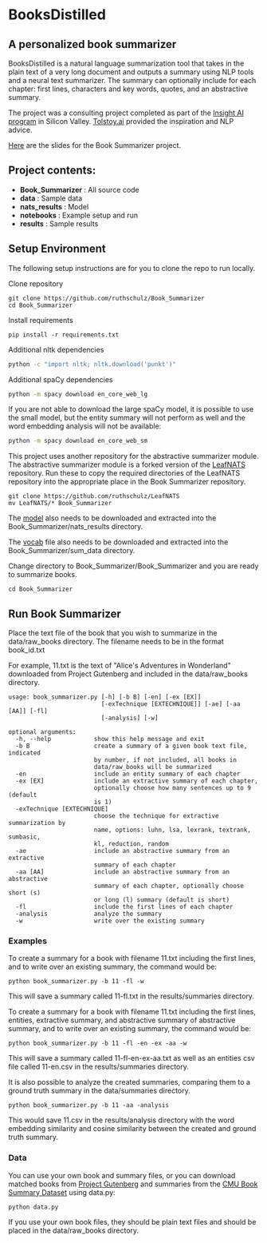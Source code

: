 # BooksDistilled

## A personalized book summarizer

BooksDistilled is a natural language summarization tool that takes in the plain text of a very long document and outputs a summary using NLP tools and a neural text summarizer. The summary can optionally include for each chapter: first lines, characters and key words, quotes, and an abstractive summary.

The project was a consulting project completed as part of the [Insight AI program](https://www.insightdata.ai/) in Silicon Valley.
[Tolstoy.ai](https://tolstoy.ai/) provided the inspiration and NLP advice.

[Here](http://bit.ly/BookSummarizerSlides) are the slides for the Book Summarizer project.

## Project contents:
- **Book_Summarizer** : All source code
- **data** : Sample data 
- **nats_results** : Model
- **notebooks** : Example setup and run
- **results** : Sample results 

## Setup Environment

The following setup instructions are for you to clone the repo to run locally.

Clone repository
```
git clone https://github.com/ruthschulz/Book_Summarizer
cd Book_Summarizer
```

Install requirements
```
pip install -r requirements.txt
```


Additional nltk dependencies
```bash
python -c "import nltk; nltk.download('punkt')"

```

Additional spaCy dependencies
```bash
python -m spacy download en_core_web_lg

```

If you are not able to download the large spaCy model, it is possible to use the small model, but the entity summary will not perform as well and the word embedding analysis will not be available:
```bash
python -m spacy download en_core_web_sm

```

This project uses another repository for the abstractive summarizer module.
The abstractive summarizer module is a forked version of the [LeafNATS](https://github.com/ruthschulz/LeafNATS) repository.
Run these to copy the required directories of the LeafNATS repository into the appropriate place in the Book Summarizer repository.
```
git clone https://github.com/ruthschulz/LeafNATS
mv LeafNATS/* Book_Summarizer
```

The [model](https://drive.google.com/file/d/1EuLYK3k-U65xMtazqYskt6A97ZLe2a-n/view?usp=sharing) also needs to be downloaded and extracted into the Book_Summarizer/nats_results directory.

The [vocab](https://drive.google.com/file/d/1Kn14TMg0-ZLpnAUyJVhcuLXVWzZCD0Yg/view?usp=sharing) file also needs to be downloaded and extracted into the Book_Summarizer/sum_data directory.

Change directory to Book_Summarizer/Book_Summarizer and you are ready to summarize books.

```
cd Book_Summarizer
```

## Run Book Summarizer

Place the text file of the book that you wish to summarize in the data/raw_books directory.
The filename needs to be in the format book_id.txt

For example, 11.txt is the text of "Alice's Adventures in Wonderland" downloaded from Project Gutenberg and included in the data/raw_books directory.


```
usage: book_summarizer.py [-h] [-b B] [-en] [-ex [EX]]
                          [-exTechnique [EXTECHNIQUE]] [-ae] [-aa [AA]] [-fl]
                          [-analysis] [-w]

optional arguments:
  -h, --help            show this help message and exit
  -b B                  create a summary of a given book text file, indicated
                        by number, if not included, all books in
                        data/raw_books will be summarized
  -en                   include an entity summary of each chapter
  -ex [EX]              include an extractive summary of each chapter,
                        optionally choose how many sentences up to 9 (default
                        is 1)
  -exTechnique [EXTECHNIQUE]
                        choose the technique for extractive summarization by
                        name, options: luhn, lsa, lexrank, textrank, sumbasic,
                        kl, reduction, random
  -ae                   include an abstractive summary from an extractive
                        summary of each chapter
  -aa [AA]              include an abstractive summary from an abstractive
                        summary of each chapter, optionally choose short (s)
                        or long (l) summary (default is short)
  -fl                   include the first lines of each chapter
  -analysis             analyze the summary
  -w                    write over the existing summary
```

### Examples

To create a summary for a book with filename 11.txt including the first lines, and to write over an existing summary, the command would be:

```
python book_summarizer.py -b 11 -fl -w
```

This will save a summary called 11-fl.txt in the results/summaries directory.

To create a summary for a book with filename 11.txt including the first lines, entities, extractive summary, and abstractive summary of abstractive summary, and to write over an existing summary, the command would be:
```
python book_summarizer.py -b 11 -fl -en -ex -aa -w
```

This will save a summary called 11-fl-en-ex-aa.txt as well as an entities csv file called 11-en.csv in the results/summaries directory.

It is also possible to analyze the created summaries, comparing them to a ground truth summary in the data/summaries directory.

```
python book_summarizer.py -b 11 -aa -analysis
```

This would save 11.csv in the results/analysis directory with the word embedding similarity and cosine similarity between the created and ground truth summary.

### Data

You can use your own book and summary files, or you can download matched books from [Project Gutenberg](http://www.gutenberg.org/wiki/Main_Page) and summaries from the [CMU Book Summary Dataset](http://www.cs.cmu.edu/~dbamman/booksummaries.html) using data.py:

```
python data.py
```

If you use your own book files, they should be plain text files and should be placed in the data/raw_books directory.

